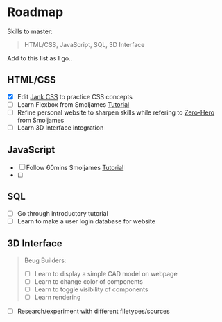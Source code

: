 # Roadmap
Skills to master: 
> HTML/CSS, JavaScript, SQL, 3D Interface

Add to this list as I go..

## HTML/CSS
- [x] Edit [Jank CSS](https://jankcss.com/) to practice CSS concepts
- [ ] Learn Flexbox from Smoljames [Tutorial](https://www.youtube.com/watch?v=F5_nBy66LJs&ab_channel=Smoljames)
- [ ] Refine personal website to sharpen skills while refering to [Zero-Hero](https://www.youtube.com/watch?v=70T2GMDKl6M&ab_channel=Smoljames) from Smoljames
- [ ] Learn 3D Interface integration

## JavaScript
- [ ] Follow 60mins Smoljames [Tutorial](https://www.youtube.com/watch?v=qr6sKTzjlUo&ab_channel=Smoljames)
- [ ] 

## SQL
- [ ] Go through introductory tutorial
- [ ] Learn to make a user login database for website

## 3D Interface
> Beug Builders:
> - [ ] Learn to display a simple CAD model on webpage
> - [ ] Learn to change color of components
> - [ ] Learn to toggle visibility of components
> - [ ] Learn rendering  
- [ ] Research/experiment with different filetypes/sources

